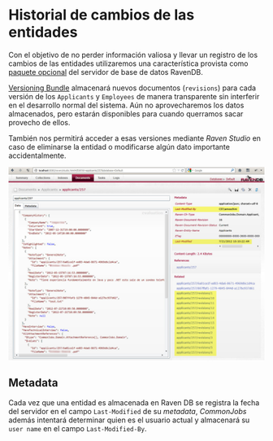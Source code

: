 # Historial de cambios de las entidades

Con el objetivo de no perder información valiosa y llevar un registro de los cambios de las entidades utilizaremos una característica provista como [paquete opcional](http://ravendb.net/docs/server/bundles) del servidor de base de datos RavenDB.

[Versioning Bundle](http://ravendb.net/docs/server/bundles/versioning) almacenará nuevos documentos (`revisions`) para cada versión de los `Applicants` y `Employees` de manera transparente sin interferir en el desarrollo normal del sistema. Aún no aprovecharemos los datos almacenados, pero estarán disponibles para cuando querramos sacar provecho de ellos.

También nos permitirá acceder a esas versiones mediante _Raven Studio_ en caso de eliminarse la entidad o modificarse algún dato importante accidentalmente.

![ ](Images/versioning.jpg)

## Metadata

Cada vez que una entidad es almacenada en Raven DB se registra la fecha del servidor en el campo `Last-Modified` de su _metadata_, _CommonJobs_ además intentará determinar quien es el usuario actual y almacenará su `user name` en el campo `Last-Modified-By`.




